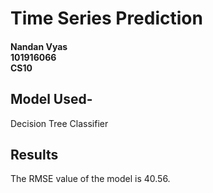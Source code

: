 # Time Series Prediction

#### Nandan Vyas <br> 101916066 <br> CS10

## Model Used-

Decision Tree Classifier 

## Results

The RMSE value of the model is 40.56.
